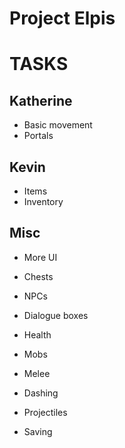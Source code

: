 
# Project Elpis

# TASKS

## Katherine
- Basic movement
- Portals

## Kevin
- Items
- Inventory

## Misc
- More UI

- Chests

- NPCs
- Dialogue boxes

- Health
- Mobs
- Melee
- Dashing
- Projectiles

- Saving

